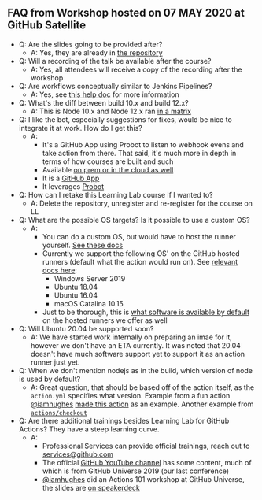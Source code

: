 ## FAQ from Workshop hosted on 07 MAY 2020 at GitHub Satellite

- Q: Are the slides going to be provided after?
  - A: Yes, they are already in [the repository](https://github.com/githubsatelliteworkshops/ci-with-actions/blob/master/satellite-2020-workshops-ci-with-actions.pdf)
- Q: Will a recording of the talk be available after the course?
  - A: Yes, all attendees will receive a copy of the recording after the workshop
- Q: Are workflows conceptually similar to Jenkins Pipelines?
  - A: Yes, see [this help doc](https://help.github.com/en/actions/migrating-to-github-actions/migrating-from-jenkins-to-github-actions) for more information
- Q: What's the diff between build 10.x and build 12.x?
  - A: This is Node 10.x and Node 12.x ran [in a matrix](https://github.com/githubsatelliteworkshops/ci-with-actions/blob/master/github-actions-for-ci/.github/workflows/nodejs.yml#L31-L34)
- Q: I like the bot, especially suggestions for fixes, would be nice to integrate it at work. How do I get this?
  - A:
    - It's a GitHub App using Probot to listen to webhook evens and take action from there. That said, it's much more in depth in terms of how courses are built and such
    - Available [on prem or in the cloud as well](https://lab.github.com/docs/ghe)
    - It is a [GitHub App](https://developer.github.com/apps/building-github-apps/)
    - It leverages [Probot](https://probot.github.io/)
- Q: How can I retake this Learning Lab course if I wanted to?
  - A: Delete the repository, unregister and re-register for the course on LL
- Q: What are the possible OS targets? Is it possible to use a custom OS?
  - A:
    - You can do a custom OS, but would have to host the runner yourself. [See these docs](https://help.github.com/en/actions/hosting-your-own-runners)
    - Currently we support the following OS' on the GitHub hosted runners (default what the action would run on). See [relevant docs here](https://help.github.com/en/actions/reference/workflow-syntax-for-github-actions#github-hosted-runners):
      - Windows Server 2019
      - Ubuntu 18.04
      - Ubuntu 16.04
      - macOS Catalina 10.15
    - Just to be thorough, this is [what software is available by default](https://help.github.com/en/actions/reference/software-installed-on-github-hosted-runners) on the hosted runners we offer as well
- Q: Will Ubuntu 20.04 be supported soon?
  - A: We have started work internally on preparing an imae for it, however we don't have an ETA currently. It was noted that 20.04 doesn't have much software support yet to support it as an action runner just yet.
- Q: When we don't mention nodejs as in the build, which version of node is used by default?
  - A: Great question, that should be based off of the action itself, as the `action.yml` specifies what version. Example from a fun action [@iamhughes](https://github.com/iamhughes) [made this action](https://github.com/IAmHughes/giphy-generator/blob/master/action.yml#L13-L15) as an example. Another example from [`actions/checkout`]( https://github.com/actions/checkout/blob/master/action.yml#L71-L74)
- Q: Are there additional trainings besides Learning Lab for GitHub Actions? They have a steep learning curve.
  - A:
    - Professional Services can provide official trainings, reach out to services@github.com
    - The official [GitHub YouTube channel](https://www.youtube.com/user/github/search?query=actions) has some content, much of which is from GitHub Universe 2019 (our last conference)
    - [@iamhughes](https://github.com/iamhughes) did an Actions 101 workshop at GitHub Universe, the slides are [on speakerdeck](https://speakerdeck.com/iamhughes/github-actions-101)
    

